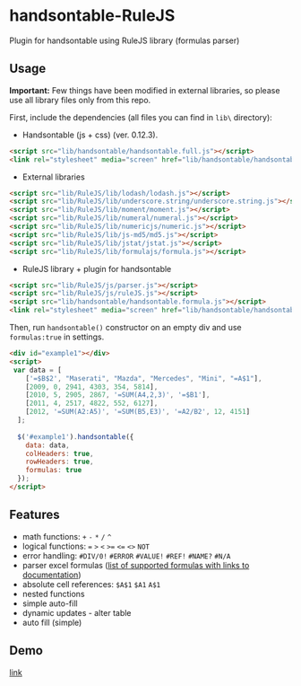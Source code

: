 handsontable-RuleJS
===================

Plugin for handsontable using RuleJS library (formulas parser)

## Usage

__Important:__ Few things have been modified in external libraries, so please use all library files only from this repo.


First, include the dependencies (all files you can find in `lib\` directory):


*  Handsontable (js + css) (ver. 0.12.3). 

```html
<script src="lib/handsontable/handsontable.full.js"></script>
<link rel="stylesheet" media="screen" href="lib/handsontable/handsontable.full.css">
```


*  External libraries 

```html
<script src="lib/RuleJS/lib/lodash/lodash.js"></script>
<script src="lib/RuleJS/lib/underscore.string/underscore.string.js"></script>
<script src="lib/RuleJS/lib/moment/moment.js"></script>
<script src="lib/RuleJS/lib/numeral/numeral.js"></script>
<script src="lib/RuleJS/lib/numericjs/numeric.js"></script>
<script src="lib/RuleJS/lib/js-md5/md5.js"></script>
<script src="lib/RuleJS/lib/jstat/jstat.js"></script>
<script src="lib/RuleJS/lib/formulajs/formula.js"></script>
```


*  RuleJS library + plugin for handsontable

```html
<script src="lib/RuleJS/js/parser.js"></script>
<script src="lib/RuleJS/js/ruleJS.js"></script>
<script src="lib/handsontable/handsontable.formula.js"></script>
<link rel="stylesheet" media="screen" href="lib/handsontable/handsontable.formula.css">
```

Then, run `handsontable()` constructor on an empty div and use `formulas:true` in settings.

```html
<div id="example1"></div>
<script>
 var data = [
    ['=$B$2', "Maserati", "Mazda", "Mercedes", "Mini", "=A$1"],
    [2009, 0, 2941, 4303, 354, 5814],
    [2010, 5, 2905, 2867, '=SUM(A4,2,3)', '=$B1'],
    [2011, 4, 2517, 4822, 552, 6127],
    [2012, '=SUM(A2:A5)', '=SUM(B5,E3)', '=A2/B2', 12, 4151]
  ];
  
  $('#example1').handsontable({
    data: data,
    colHeaders: true,
    rowHeaders: true,
    formulas: true
  });
</script>
```


## Features


* math functions: `+` `-` `*` `/` `^`
* logical functions: `=` `>` `<` `>=` `<=` `<>` `NOT`
* error handling: `#DIV/0!` `#ERROR` `#VALUE!` `#REF!` `#NAME?` `#N/A`
* parser excel formulas ([list of supported formulas with links to documentation](http://handsontable.github.io/RuleJS/))
* absolute cell references: `$A$1` `$A1` `A$1`
* nested functions 
* simple auto-fill 
* dynamic updates - alter table
* auto fill (simple)


## Demo

[link](http://handsontable.github.io/handsontable-ruleJS/)
